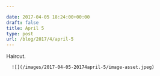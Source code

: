 ```yaml
---

date: 2017-04-05 18:24:00+00:00
draft: false
title: April 5
type: post
url: /blog/2017/4/april-5
---
```


Haircut.


  
      ![](/images/2017-04-05-20174april-5/image-asset.jpeg)

